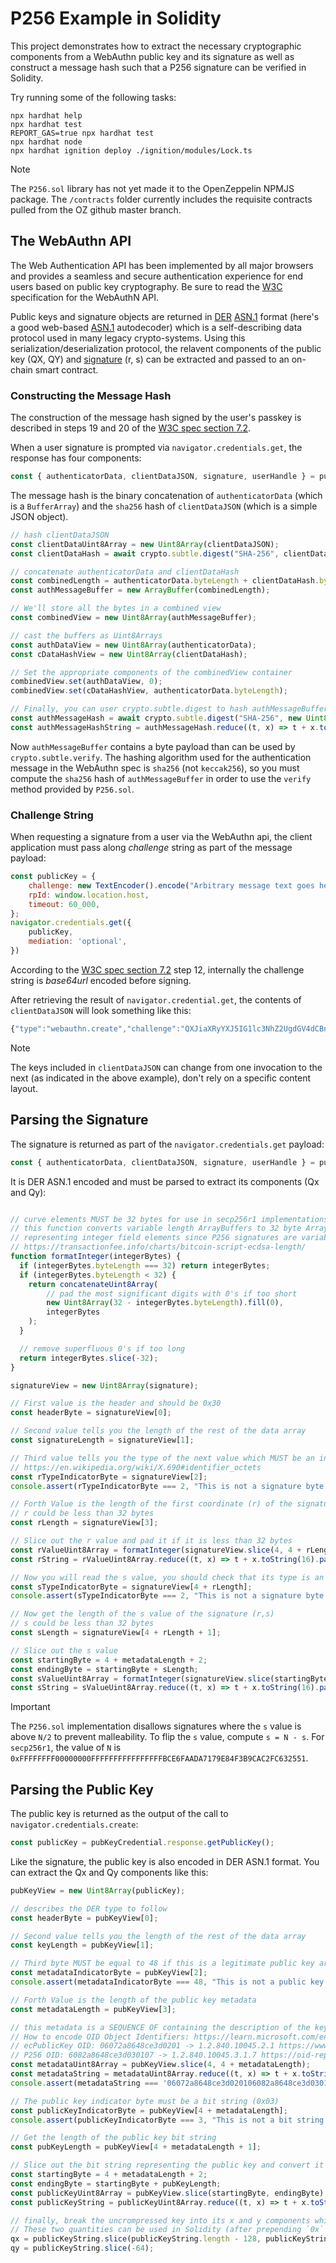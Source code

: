 # P256 Example in Solidity

This project demonstrates how to extract the necessary cryptographic components from a WebAuthn public key and its signature as well as construct 
a message hash such that a P256 signature can be verified in Solidity. 

Try running some of the following tasks:

```shell
npx hardhat help
npx hardhat test
REPORT_GAS=true npx hardhat test
npx hardhat node
npx hardhat ignition deploy ./ignition/modules/Lock.ts
```

> [!NOTE]
> The `P256.sol` library has not yet made it to the OpenZeppelin NPMJS package. The `/contracts` folder currently includes the requisite contracts
> pulled from the OZ github master branch. 

## The WebAuthn API

The Web Authentication API has been implemented by all major browsers and provides a seamless and secure authentication experience for end users based on public key cryptography. 
Be sure to read the [W3C](https://www.w3.org/TR/webauthn-2/) specification for the WebAuthN API.

Public keys and signature objects are returned in [DER](https://en.wikipedia.org/wiki/X.690#DER_encoding) [ASN.1](https://en.wikipedia.org/wiki/ASN.1) format 
(here's a good web-based [ASN.1](http://ldh.org/asn1.html) autodecoder) which is a self-describing data protocol used in many legacy crypto-systems. Using this serialization/deserialization protocol, the relavent components of 
the public key (QX, QY) and [signature](https://bitcoin.stackexchange.com/questions/92680/what-are-the-der-signature-and-sec-format) (r, s) can be extracted and passed to an on-chain smart contract. 

### Constructing the Message Hash

The construction of the message hash signed by the user's passkey is described in steps 19 and 20 of the [W3C spec section 7.2](https://www.w3.org/TR/webauthn-2/#sctn-verifying-assertion).

When a user signature is prompted via `navigator.credentials.get`, the response has four components:

```javascript
const { authenticatorData, clientDataJSON, signature, userHandle } = pubKeyCredential.response;
```

The message hash is the binary concatenation of `authenticatorData` (which is a `BufferArray`) and the `sha256` hash of `clientDataJSON` (which is a simple JSON object). 

```javascript
// hash clientDataJSON
const clientDataUint8Array = new Uint8Array(clientDataJSON);
const clientDataHash = await crypto.subtle.digest("SHA-256", clientDataUint8Array);

// concatenate authenticatorData and clientDataHash
const combinedLength = authenticatorData.byteLength + clientDataHash.byteLength;
const authMessageBuffer = new ArrayBuffer(combinedLength);

// We'll store all the bytes in a combined view
const combinedView = new Uint8Array(authMessageBuffer);

// cast the buffers as Uint8Arrays
const authDataView = new Uint8Array(authenticatorData);
const cDataHashView = new Uint8Array(clientDataHash);

// Set the appropriate components of the combinedView container
combinedView.set(authDataView, 0);
combinedView.set(cDataHashView, authenticatorData.byteLength);

// Finally, you can user crypto.subtle.digest to hash authMessageBuffer and send the result to Solidity
const authMessageHash = await crypto.subtle.digest("SHA-256", new Uint8Array(authMessageBuffer));
const authMessageHashString = authMessageHash.reduce((t, x) => t + x.toString(16).padStart(2, '0'), ''); // prepend w/ `0x` and send to Solidity
```

Now `authMessageBuffer` contains a byte payload than can be used by `crypto.subtle.verify`. The hashing algorithm used for the authentication message
in the WebAuthn spec is `sha256` (not `keccak256`), so you must compute the `sha256` hash of `authMessageBuffer` in order to use the `verify` method
provided by `P256.sol`. 

### Challenge String

When requesting a signature from a user via the WebAuthn api, the client application must pass along *challenge* string as part of the message payload:

```javascript
const publicKey = {
    challenge: new TextEncoder().encode("Arbitrary message text goes here"), // this is your challenge string
    rpId: window.location.host,
    timeout: 60_000,
};
navigator.credentials.get({
    publicKey,
    mediation: 'optional',
})
```

According to the [W3C spec section 7.2](https://www.w3.org/TR/webauthn-2/#sctn-verifying-assertion) step 12, internally the challenge string is *base64url* 
encoded before signing. 

After retrieving the result of `navigator.credential.get`, the contents of `clientDataJSON` will look something like this:

```javascript
{"type":"webauthn.create","challenge":"QXJiaXRyYXJ5IG1lc3NhZ2UgdGV4dCBnb2VzIGhlcmU=","origin":"https://toddchapman.io","crossOrigin":false,"other_keys_can_be_added_here":"do not compare clientDataJSON against a template. See https://goo.gl/yabPex"}
```

> [!NOTE]
> The keys included in `clientDataJSON` can change from one invocation to the next (as indicated in the above example), don't rely on a specific content layout.

## Parsing the Signature

The signature is returned as part of the `navigator.credentials.get` payload:

```javascript
const { authenticatorData, clientDataJSON, signature, userHandle } = pubKeyCredential.response;
```

It is DER ASN.1 encoded and must be parsed to extract its components (Qx and Qy):

```javascript

// curve elements MUST be 32 bytes for use in secp256r1 implementations
// this function converts variable length ArrayBuffers to 32 byte ArrayBuffers 
// representing integer field elements since P256 signatures are variable length
// https://transactionfee.info/charts/bitcoin-script-ecdsa-length/
function formatInteger(integerBytes) {
  if (integerBytes.byteLength === 32) return integerBytes;
  if (integerBytes.byteLength < 32) {
    return concatenateUint8Array(
        // pad the most significant digits with 0's if too short
        new Uint8Array(32 - integerBytes.byteLength).fill(0),
        integerBytes
    );
  }

  // remove superfluous 0's if too long
  return integerBytes.slice(-32);
}

signatureView = new Uint8Array(signature);

// First value is the header and should be 0x30
const headerByte = signatureView[0];

// Second value tells you the length of the rest of the data array
const signatureLength = signatureView[1];

// Third value tells you the type of the next value which MUST be an integer (0x02) if this is a signature array
// https://en.wikipedia.org/wiki/X.690#identifier_octets
const rTypeIndicatorByte = signatureView[2];
console.assert(rTypeIndicatorByte === 2, "This is not a signature byte array");

// Forth Value is the length of the first coordinate (r) of the signature (r,s)
// r could be less than 32 bytes
const rLength = signatureView[3];

// Slice out the r value and pad it if it is less than 32 bytes
const rValueUint8Array = formatInteger(signatureView.slice(4, 4 + rLength));
const rString = rValueUint8Array.reduce((t, x) => t + x.toString(16).padStart(2, '0'), '');

// Now you will read the s value, you should check that its type is an integer for safety (0x02)
const sTypeIndicatorByte = signatureView[4 + rLength];
console.assert(sTypeIndicatorByte === 2, "This is not a signature byte array");

// Now get the length of the s value of the signature (r,s)
// s could be less than 32 bytes
const sLength = signatureView[4 + rLength + 1];

// Slice out the s value 
const startingByte = 4 + metadataLength + 2;
const endingByte = startingByte + sLength;
const sValueUint8Array = formatInteger(signatureView.slice(startingByte, endingByte));
const sString = sValueUint8Array.reduce((t, x) => t + x.toString(16).padStart(2, '0'), '');
```

> [!IMPORTANT]
> The `P256.sol` implementation disallows signatures where the `s` value is above `N/2` to prevent malleability. To flip the `s` value, compute `s = N - s`.
> For `secp256r1`, the value of `N` is `0xFFFFFFFF00000000FFFFFFFFFFFFFFFFBCE6FAADA7179E84F3B9CAC2FC632551`.

## Parsing the Public Key

The public key is returned as the output of the call to `navigator.credentials.create`:

```javascript
const publicKey = pubKeyCredential.response.getPublicKey();
```

Like the signature, the public key is also encoded in DER ASN.1 format. You can extract the Qx and Qy components like this:

```javascript
pubKeyView = new Uint8Array(publicKey);

// describes the DER type to follow
const headerByte = pubKeyView[0];

// Second value tells you the length of the rest of the data array
const keyLength = pubKeyView[1];

// Third byte MUST be equal to 48 if this is a legitimate public key array
const metadataIndicatorByte = pubKeyView[2];
console.assert(metadataIndicatorByte === 48, "This is not a public key byte array");

// Forth Value is the length of the public key metadata
const metadataLength = pubKeyView[3];

// this metadata is a SEQUENCE OF containing the description of the key type (i.e. it should describe a ecPublickey for P-256)
// How to encode OID Object Identifiers: https://learn.microsoft.com/en-us/windows/win32/seccertenroll/about-object-identifier?redirectedfrom=MSDN
// ecPublicKey OID: 06072a8648ce3d0201 -> 1.2.840.10045.2.1 https://www.oid-info.com/get/1.2.840.10045.2.1
// P256 OID: 6082a8648ce3d030107 -> 1.2.840.10045.3.1.7 https://oid-rep.orange-labs.fr/get/1.2.840.10045.3.1.7)
const metadataUint8Array = pubKeyView.slice(4, 4 + metadataLength);
const metadataString = metadataUint8Array.reduce((t, x) => t + x.toString(16).padStart(2, '0'), '');
console.assert(metadataString === '06072a8648ce3d020106082a8648ce3d030107', "This is not an ecPublicKey P256 object");

// The public key indicator byte must be a bit string (0x03)
const publicKeyIndicatorByte = pubKeyView[4 + metadataLength];
console.assert(publicKeyIndicatorByte === 3, "This is not a bit string object");

// Get the length of the public key bit string
const pubKeyLength = pubKeyView[4 + metadataLength + 1];

// Slice out the bit string representing the public key and convert it to a hex string
const startingByte = 4 + metadataLength + 2;
const endingByte = startingByte + pubKeyLength;
const publicKeyUint8Array = pubKeyView.slice(startingByte, endingByte);
const publicKeyString = publicKeyUint8Array.reduce((t, x) => t + x.toString(16).padStart(2, '0'), '');

// finally, break the uncrompressed key into its x and y components which are 64 characters long
// These two quantities can be used in Solidity (after prepending `0x` to the front of the string)
qx = publicKeyString.slice(publicKeyString.length - 128, publicKeyString.length - 64);
qy = publicKeyString.slice(-64);
```